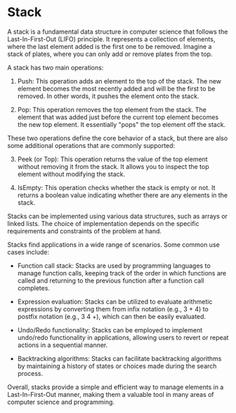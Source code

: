 # Stack

A stack is a fundamental data structure in computer science that follows the Last-In-First-Out (LIFO) principle. It represents a collection of elements, where the last element added is the first one to be removed. Imagine a stack of plates, where you can only add or remove plates from the top.

A stack has two main operations:

1. Push: This operation adds an element to the top of the stack. The new element becomes the most recently added and will be the first to be removed. In other words, it pushes the element onto the stack.

2. Pop: This operation removes the top element from the stack. The element that was added just before the current top element becomes the new top element. It essentially "pops" the top element off the stack.

These two operations define the core behavior of a stack, but there are also some additional operations that are commonly supported:

3. Peek (or Top): This operation returns the value of the top element without removing it from the stack. It allows you to inspect the top element without modifying the stack.

4. IsEmpty: This operation checks whether the stack is empty or not. It returns a boolean value indicating whether there are any elements in the stack.

Stacks can be implemented using various data structures, such as arrays or linked lists. The choice of implementation depends on the specific requirements and constraints of the problem at hand.

Stacks find applications in a wide range of scenarios. Some common use cases include:

- Function call stack: Stacks are used by programming languages to manage function calls, keeping track of the order in which functions are called and returning to the previous function after a function call completes.

- Expression evaluation: Stacks can be utilized to evaluate arithmetic expressions by converting them from infix notation (e.g., 3 + 4) to postfix notation (e.g., 3 4 +), which can then be easily evaluated.

- Undo/Redo functionality: Stacks can be employed to implement undo/redo functionality in applications, allowing users to revert or repeat actions in a sequential manner.

- Backtracking algorithms: Stacks can facilitate backtracking algorithms by maintaining a history of states or choices made during the search process.

Overall, stacks provide a simple and efficient way to manage elements in a Last-In-First-Out manner, making them a valuable tool in many areas of computer science and programming.
